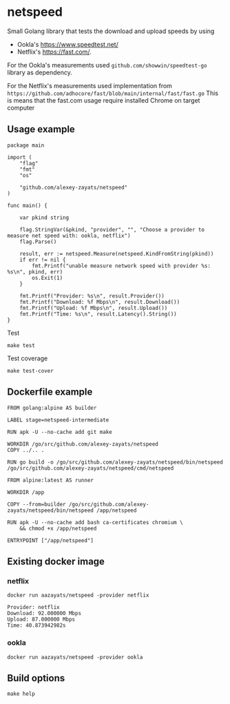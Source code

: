 # netspeed

Small Golang library that tests the download and upload speeds by using 
- Ookla's https://www.speedtest.net/ 
- Netflix's https://fast.com/.

For the Ookla's measurements used `github.com/showwin/speedtest-go` library as dependency.

For the Netflix's measurements used implementation from `https://github.com/adhocore/fast/blob/main/internal/fast/fast.go`
This is means that the fast.com usage require installed Chrome on target computer  

## Usage example
```
package main

import (
	"flag"
	"fmt"
	"os"

	"github.com/alexey-zayats/netspeed"
)

func main() {

	var pkind string

	flag.StringVar(&pkind, "provider", "", "Choose a provider to measure net speed with: ookla, netflix")
	flag.Parse()

	result, err := netspeed.Measure(netspeed.KindFromString(pkind))
	if err != nil {
		fmt.Printf("unable measure network speed with provider %s: %s\n", pkind, err)
		os.Exit(1)
	}

	fmt.Printf("Provider: %s\n", result.Provider())
	fmt.Printf("Download: %f Mbps\n", result.Download())
	fmt.Printf("Upload: %f Mbps\n", result.Upload())
	fmt.Printf("Time: %s\n", result.Latency().String())
}

```

Test
```
make test
```

Test coverage
```
make test-cover
```

## Dockerfile example
```
FROM golang:alpine AS builder

LABEL stage=netspeed-intermediate

RUN apk -U --no-cache add git make

WORKDIR /go/src/github.com/alexey-zayats/netspeed
COPY ../.. .

RUN go build -o /go/src/github.com/alexey-zayats/netspeed/bin/netspeed /go/src/github.com/alexey-zayats/netspeed/cmd/netspeed

FROM alpine:latest AS runner

WORKDIR /app

COPY --from=builder /go/src/github.com/alexey-zayats/netspeed/bin/netspeed /app/netspeed

RUN apk -U --no-cache add bash ca-certificates chromium \
    && chmod +x /app/netspeed

ENTRYPOINT ["/app/netspeed"]

```

## Existing docker image
### netflix
```
docker run aazayats/netspeed -provider netflix

Provider: netflix
Download: 92.000000 Mbps
Upload: 87.000000 Mbps
Time: 40.873942982s
```
### ookla
```
docker run aazayats/netspeed -provider ookla
```

## Build options
```
make help
```
